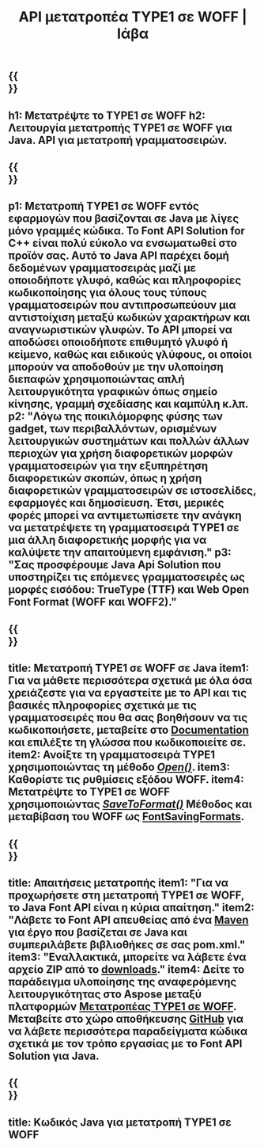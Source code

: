 ﻿---
translation: true
template: /_templates/conversion-child-java.md
title: API μετατροπέα TYPE1 σε WOFF | Ιάβα
description: Μετατρέψτε το TYPE1 σε WOFF χρησιμοποιώντας Java API σε Windows και Linux. Ενσωματώστε αυτήν τη λειτουργία μετατροπής εγγενούς γραμματοσειράς TYPE1 σε WOFF στη δική σας λύση.
keywords: type1 σε woff java api, type12woff λύση java, type1 σε woff java
url: /java/conversion/type1-to-woff/
family: font
platformtag: java
feature: conversion
otherformats: TTF WOFF2
---


{{<section banner>}}
---
h1: Μετατρέψτε το TYPE1 σε WOFF
h2: Λειτουργία μετατροπής TYPE1 σε WOFF για Java. API για μετατροπή γραμματοσειρών.
---

{{<section overview>}}
---
p1: Μετατροπή TYPE1 σε WOFF εντός εφαρμογών που βασίζονται σε Java με λίγες μόνο γραμμές κώδικα. Το Font API Solution for С++ είναι πολύ εύκολο να ενσωματωθεί στο προϊόν σας. Αυτό το Java API παρέχει δομή δεδομένων γραμματοσειράς μαζί με οποιοδήποτε γλυφό, καθώς και πληροφορίες κωδικοποίησης για όλους τους τύπους γραμματοσειρών που αντιπροσωπεύουν μια αντιστοίχιση μεταξύ κωδικών χαρακτήρων και αναγνωριστικών γλυφών. Το API μπορεί να αποδώσει οποιοδήποτε επιθυμητό γλυφό ή κείμενο, καθώς και ειδικούς γλύφους, οι οποίοι μπορούν να αποδοθούν με την υλοποίηση διεπαφών χρησιμοποιώντας απλή λειτουργικότητα γραφικών όπως σημείο κίνησης, γραμμή σχεδίασης και καμπύλη κ.λπ.
p2: "Λόγω της ποικιλόμορφης φύσης των gadget, των περιβαλλόντων, ορισμένων λειτουργικών συστημάτων και πολλών άλλων περιοχών για χρήση διαφορετικών μορφών γραμματοσειρών για την εξυπηρέτηση διαφορετικών σκοπών, όπως η χρήση διαφορετικών γραμματοσειρών σε ιστοσελίδες, εφαρμογές και δημοσίευση. Έτσι, μερικές φορές μπορεί να αντιμετωπίσετε την ανάγκη να μετατρέψετε τη γραμματοσειρά TYPE1 σε μια άλλη διαφορετικής μορφής για να καλύψετε την απαιτούμενη εμφάνιση."
p3: "Σας προσφέρουμε Java Api Solution που υποστηρίζει τις επόμενες γραμματοσειρές ως μορφές εισόδου: TrueType (TTF) και Web Open Font Format (WOFF και WOFF2)."
---

{{<section feature1>}}
---
title: Μετατροπή TYPE1 σε WOFF σε Java
item1: Για να μάθετε περισσότερα σχετικά με όλα όσα χρειάζεστε για να εργαστείτε με το API και τις βασικές πληροφορίες σχετικά με τις γραμματοσειρές που θα σας βοηθήσουν να τις κωδικοποιήσετε, μεταβείτε στο [Documentation](https://docs.aspose.com/font/) και επιλέξτε τη γλώσσα που κωδικοποιείτε σε.
item2: Ανοίξτε τη γραμματοσειρά TYPE1 χρησιμοποιώντας τη μέθοδο [*Open()*](https://reference.aspose.com/font/java/com.aspose.font/Font#open-com.aspose.font.FontDefinition-).
item3: Καθορίστε τις ρυθμίσεις εξόδου WOFF.
item4: Μετατρέψτε το TYPE1 σε WOFF χρησιμοποιώντας [*SaveToFormat()*](https://reference.aspose.com/font/java/com.aspose.font/Font#saveToFormat-java.io.OutputStream-com.aspose.font.FontSavingFormats-) Μέθοδος και μεταβίβαση του WOFF ως [FontSavingFormats](https://reference.aspose.com/font/java/com.aspose.font/FontSavingFormats).
---

{{<section feature2>}}
---
title: Απαιτήσεις μετατροπής
item1: "Για να προχωρήσετε στη μετατροπή TYPE1 σε WOFF, το Java Font API είναι η κύρια απαίτηση."
item2: "Λάβετε το Font API απευθείας από ένα [Maven](https://repository.aspose.com/webapp/#/artifacts/browse/tree/General/repo/com/aspose/aspose-font) για έργο που βασίζεται σε Java και συμπεριλάβετε βιβλιοθήκες σε σας pom.xml."
item3: "Εναλλακτικά, μπορείτε να λάβετε ένα αρχείο ZIP από το [downloads](https://downloads.aspose.com/font/java)."
item4: Δείτε το παράδειγμα υλοποίησης της αναφερόμενης λειτουργικότητας στο Aspose μεταξύ πλατφορμών [Μετατροπέας TYPE1 σε WOFF](https://products.aspose.app/font/conversion/type1-to-woff). Μεταβείτε στο χώρο αποθήκευσης [GitHub](https://github.com/aspose-font/Aspose.Font-Documentation/tree/master/java-examples) για να λάβετε περισσότερα παραδείγματα κώδικα σχετικά με τον τρόπο εργασίας με το Font API Solution για Java.
---

{{<section codeexample>}}
---
title: Κωδικός Java για μετατροπή TYPE1 σε WOFF
---
